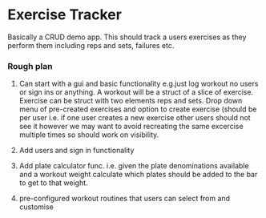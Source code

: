 # Exercise Tracker
Basically a CRUD demo app. This should track a users exercises as they perform them including reps and sets, failures etc.

### Rough plan
1. Can start with a gui and basic functionality e.g.just log workout no users or sign ins or anything. A workout will be a struct of a slice of exercise. Exercise can be struct with two elements reps and sets.
	Drop down menu of pre-created exercises and option to create exercise (should be per user i.e. if one user creates a new exercise other users should not see it however we may want to avoid recreating the same excercise multiple times so should work on visibility.

2. Add users and sign in functionality 
3. Add plate calculator func. i.e. given the plate denominations available and a workout weight calculate which plates should be added to the bar to get to that weight.
4. pre-configured workout routines that users can select from and customise 

